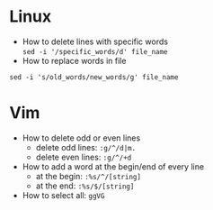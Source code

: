 # Linux
* How to delete lines with specific words  
`sed -i '/specific_words/d' file_name`
* How to replace words in file

`sed -i 's/old_words/new_words/g' file_name`
# Vim
* How to delete odd or even lines
  * delete odd lines:
`:g/^/d|m.`
  * delete even lines:
`:g/^/+d`
* How to add a word at the begin/end of every line
  * at the begin:
`:%s/^/[string]`
  * at the end:
`:%s/$/[string]`
* How to select all:
`ggVG`
